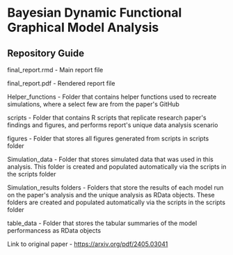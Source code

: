 # Bayesian Dynamic Functional Graphical Model Analysis

## Repository Guide

final_report.rmd - Main report file

final_report.pdf - Rendered report file

Helper_functions - Folder that contains helper functions used to recreate simulations, where a select few are from the paper's GitHub

scripts - Folder that contains R scripts that replicate research paper's findings and figures, and performs report's unique data analysis scenario

figures - Folder that stores all figures generated from scripts in scripts folder

Simulation_data - Folder that stores simulated data that was used in this analysis. This folder is created and populated automatically via the scripts in the scripts folder

Simulation_results folders - Folders that store the results of each model run on the paper's analysis and the unique analysis as RData objects. These folders are created and populated automatically via the scripts in the scripts folder

table_data - Folder that stores the tabular summaries of the model performancess as RData objects

Link to original paper - https://arxiv.org/pdf/2405.03041
